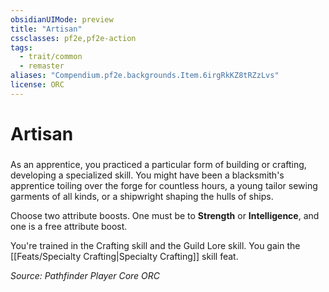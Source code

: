 ```yaml
---
obsidianUIMode: preview
title: "Artisan"
cssclasses: pf2e,pf2e-action
tags:
  - trait/common
  - remaster
aliases: "Compendium.pf2e.backgrounds.Item.6irgRkKZ8tRZzLvs"
license: ORC
---
```

# Artisan

### 






As an apprentice, you practiced a particular form of building or crafting, developing a specialized skill. You might have been a blacksmith's apprentice toiling over the forge for countless hours, a young tailor sewing garments of all kinds, or a shipwright shaping the hulls of ships.

Choose two attribute boosts. One must be to **Strength** or **Intelligence**, and one is a free attribute boost.

You're trained in the Crafting skill and the Guild Lore skill. You gain the [[Feats/Specialty Crafting|Specialty Crafting]] skill feat.

*Source: Pathfinder Player Core*
*ORC*